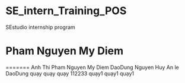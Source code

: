 # SE_intern_Training_POS

SEstudio internship program

# Pham Nguyen My Diem
=======
Anh Thi
Pham Nguyen My Diem
DaoDung
Nguyen Huy
An le
DaoDung
quạy quạy quạy
112233
quạy1 quạy1 quạy1
